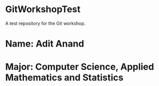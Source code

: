 # GitWorkshopTest
A test repository for the Git workshop. 


# Name: Adit Anand
# Major: Computer Science, Applied Mathematics and Statistics